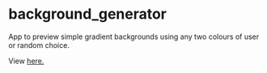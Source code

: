 # background_generator
 
App to preview simple gradient backgrounds using any two colours of user or random choice.

View [here.](https://jordantram.github.io/background_generator/)
